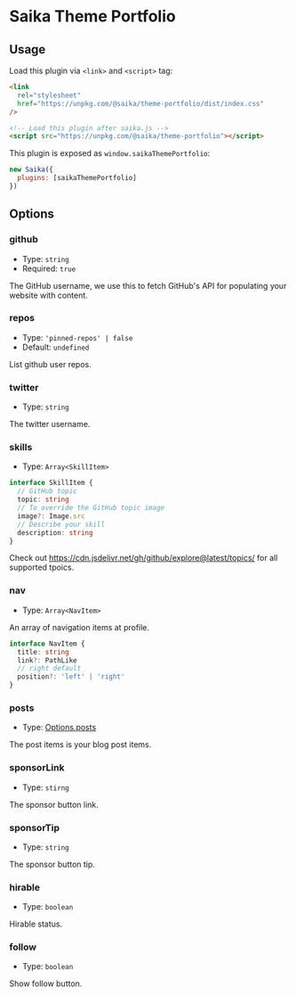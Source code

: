 # Saika Theme Portfolio <PkgVersion name="@saika/theme-portfolio" />

## Usage

Load this plugin via `<link>` and `<script>` tag:

```html
<link
  rel="stylesheet"
  href="https://unpkg.com/@saika/theme-portfolio/dist/index.css"
/>

<!-- Load this plugin after saika.js -->
<script src="https://unpkg.com/@saika/theme-portfolio"></script>
```

This plugin is exposed as `window.saikaThemePortfolio`:

```js
new Saika({
  plugins: [saikaThemePortfolio]
})
```

## Options

### github

- Type: `string`
- Required: `true`

The GitHub username, we use this to fetch GitHub's API for populating your website with content.

### repos

- Type: `'pinned-repos' | false`
- Default: `undefined`

List github user repos.

### twitter

- Type: `string`

The twitter username.

### skills

- Type: `Array<SkillItem>`

```ts
interface SkillItem {
  // GitHub topic
  topic: string
  // To override the GitHub topic image
  image?: Image.src
  // Describe your skill
  description: string
}
```

Check out https://cdn.jsdelivr.net/gh/github/explore@latest/topics/ for all supported tpoics.

### nav

- Type: `Array<NavItem>`

An array of navigation items at profile.

```ts
interface NavItem {
  title: string
  link?: PathLike
  // right default
  position?: 'left' | 'right'
}
```

### posts

- Type: [Options.posts](/reference/options#posts)

The post items is your blog post items.

### sponsorLink

- Type: `stirng`

The sponsor button link.

### sponsorTip

- Type: `string`

The sponsor button tip.

### hirable

- Type: `boolean`

Hirable status.

### follow

- Type: `boolean`

Show follow button.
